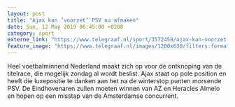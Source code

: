 ```yaml
---
layout: post
title: "Ajax kan ’voorzet’ PSV nu afmaken"
date: Sun, 12 May 2019 06:45:00 +0200
category: sport
externe_link: "https://www.telegraaf.nl/sport/3572458/ajax-kan-voorzet-psv-nu-afmaken"
feature_image: "https://www.telegraaf.nl/images/1200x630/filters:format(jpeg):quality(80)/cdn-kiosk-api.telegraaf.nl/d43c0e3a-7474-11e9-9af2-0217670beecd.jpg"
---
```


<p class="intro">Heel voetbalminnend Nederland maakt zich op voor de ontknoping van de titelrace, die mogelijk zondag al wordt beslist. Ajax staat op pole position en heeft die luxepositie te danken aan het na de winterstop punten morsende PSV. De Eindhovenaren zullen moeten winnen van AZ en Heracles Almelo en hopen op een misstap van de Amsterdamse concurrent.</p>
